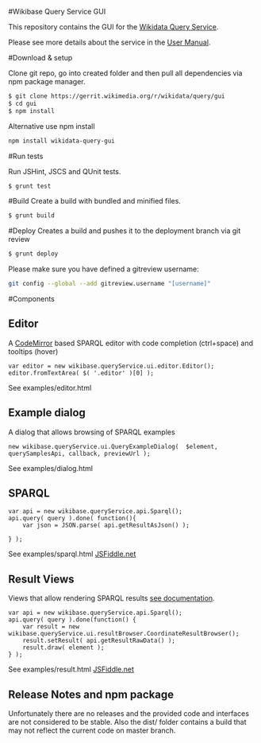 #Wikibase Query Service GUI

This repository contains the GUI for the [Wikidata Query Service](https://query.wikidata.org/).

Please see more details about the service in the [User Manual](https://www.mediawiki.org/wiki/Wikidata_query_service/User_Manual).


#Download & setup

Clone git repo, go into created folder and then pull all dependencies via npm package manager.

```bash
$ git clone https://gerrit.wikimedia.org/r/wikidata/query/gui
$ cd gui
$ npm install
```

Alternative use npm install

```bash
npm install wikidata-query-gui
```

#Run tests

Run JSHint, JSCS and QUnit tests.

```bash
$ grunt test
```

#Build
Create a build with bundled and minified files.

```bash
$ grunt build
```


#Deploy
Creates a build and pushes it to the deployment branch via git review

```bash
$ grunt deploy
```


Please make sure you have defined a gitreview username:
```bash
git config --global --add gitreview.username "[username]"
```


#Components
## Editor
A [CodeMirror](https://codemirror.net/) based SPARQL editor with code completion (ctrl+space) and tooltips (hover)
```
var editor = new wikibase.queryService.ui.editor.Editor();
editor.fromTextArea( $( '.editor' )[0] );
```
See examples/editor.html

## Example dialog

A dialog that allows browsing of SPARQL examples
```
new wikibase.queryService.ui.QueryExampleDialog(  $element, querySamplesApi, callback, previewUrl );
```
See examples/dialog.html

## SPARQL

```
var api = new wikibase.queryService.api.Sparql();
api.query( query ).done( function(){
	var json = JSON.parse( api.getResultAsJson() );

} );
```
See examples/sparql.html
[JSFiddle.net](https://jsfiddle.net/jonaskress/qpuynfz8/)


## Result Views
Views that allow rendering SPARQL results [see documentation](https://www.wikidata.org/wiki/Wikidata:SPARQL_query_service/Wikidata_Query_Help/Result_Views).

```
var api = new wikibase.queryService.api.Sparql();
api.query( query ).done(function() {
	var result = new wikibase.queryService.ui.resultBrowser.CoordinateResultBrowser();
	result.setResult( api.getResultRawData() );
	result.draw( element );
} );
```
See examples/result.html
[JSFiddle.net](https://jsfiddle.net/jonaskress/9dhv0yLp/)

## Release Notes and npm package

Unfortunately there are no releases and the provided code and interfaces are not considered to be stable.
Also the dist/ folder contains a build that may not reflect the current code on master branch.